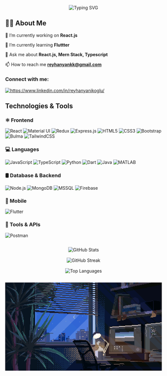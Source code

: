 <p align="center">
  <img src="https://readme-typing-svg.demolab.com?font=Fira+Code&size=31&pause=500&color=DA70D6&center=true&vCenter=true&width=500&height=60&lines=Hello+I'm+Reyhan;Frontend+Developer;" alt="Typing SVG" />
</p>

## 👩‍💻 About Me

🔭 I’m currently working on **React.js**

🌱 I’m currently learning **Fluttter**

💬 Ask me about **React.js, Mern Stack, Typescript**

📫 How to reach me **reyhanyankk@gmail.com**

<h3 align="left">Connect with me:</h3>
<p align="left">
<a href="https://linkedin.com/in/https://www.linkedin.com/in/reyhanyanikoglu/" target="blank"><img align="center" src="https://raw.githubusercontent.com/rahuldkjain/github-profile-readme-generator/master/src/images/icons/Social/linked-in-alt.svg" alt="https://www.linkedin.com/in/reyhanyanikoglu/" height="30" width="40" /></a>


## Technologies & Tools

### ⚛️ Frontend
![React](https://img.shields.io/badge/-React-563D7C?style=for-the-badge&logo=react&logoColor=white)
![Material UI](https://img.shields.io/badge/-Material%20UI-007FFF?style=for-the-badge&logo=mui&logoColor=white)
![Redux](https://img.shields.io/badge/-Redux-764ABC?style=for-the-badge&logo=redux&logoColor=white)
![Express.js](https://img.shields.io/badge/-Express.js-000000?style=for-the-badge&logo=express&logoColor=white)
![HTML5](https://img.shields.io/badge/-HTML5-E34F26?style=for-the-badge&logo=html5&logoColor=white)
![CSS3](https://img.shields.io/badge/-CSS3-1572B6?style=for-the-badge&logo=css3&logoColor=white)
![Bootstrap](https://github-readme-stats.vercel.app/api/top-langs/?username=canengincizmeci&theme=algolia&hide_border=true&include_all_commits=false&count_private=false&layout=compact)
![Bulma](https://img.shields.io/badge/-Bulma-00D1B2?style=for-the-badge&logo=bulma&logoColor=white)
![TailwindCSS](https://img.shields.io/badge/-TailwindCSS-38B2AC?style=for-the-badge&logo=tailwind-css&logoColor=white)


### 💻 Languages
![JavaScript](https://img.shields.io/badge/-JavaScript-F7DF1E?style=for-the-badge&logo=javascript&logoColor=000)
![TypeScript](https://img.shields.io/badge/-TypeScript-3178C6?style=for-the-badge&logo=typescript&logoColor=white)
![Python](https://img.shields.io/badge/-Python-333333?style=for-the-badge&logo=python&logoColor=white)
![Dart](https://img.shields.io/badge/-Dart-0175C2?style=for-the-badge&logo=dart&logoColor=white)
![Java](https://img.shields.io/badge/-Java-007396?style=for-the-badge&logo=java&logoColor=white)
![MATLAB](https://img.shields.io/badge/-MATLAB-0076A8?style=for-the-badge&logo=mathworks&logoColor=white)

### 🛢️ Database & Backend
![Node.js](https://img.shields.io/badge/-Node.js-339933?style=for-the-badge&logo=nodedotjs&logoColor=white)
![MongoDB](https://img.shields.io/badge/-MongoDB-47A248?style=for-the-badge&logo=mongodb&logoColor=white)
![MSSQL](https://img.shields.io/badge/-SQL%20Server-CC2927?style=for-the-badge&logo=microsoft-sql-server&logoColor=white)
![Firebase](https://img.shields.io/badge/-Firebase-FFCA28?style=for-the-badge&logo=firebase&logoColor=000)

### 📱 Mobile
![Flutter](https://img.shields.io/badge/-Flutter-02569B?style=for-the-badge&logo=flutter)

### 🧰 Tools & APIs
![Postman](https://img.shields.io/badge/-Postman-FF6C37?style=for-the-badge&logo=postman&logoColor=white)

##

<div align="center">

  <img src="https://github-readme-stats.vercel.app/api?username=reyhanyanikoglu&theme=algolia&hide_border=false&include_all_commits=true&count_private=true" alt="GitHub Stats" />
  <br/><br/>

  <img src="https://github-readme-streak-stats.herokuapp.com/?user=reyhanyanikoglu&theme=algolia&hide_border=false" alt="GitHub Streak" />
  <br/><br/>

  <img src="https://github-readme-stats.vercel.app/api/top-langs/?username=reyhanyanikoglu&theme=algolia&hide_border=false&layout=compact" alt="Top Languages" />
  <br/>

</div>

##

<img src="https://github.com/reyhanyanikoglu/assets/blob/main/7he%20R4.gif" alt="Reyhan's GIF" width="1000"/>

